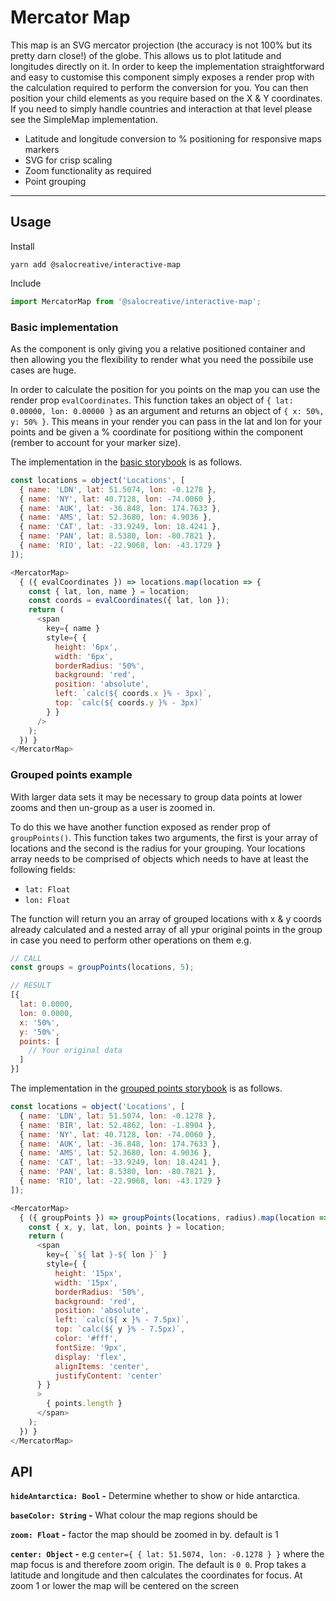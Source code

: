 # Mercator Map

This map is an SVG mercator projection (the accuracy is not 100% but its pretty darn close!) of the globe. This allows us to plot latitude and longitudes directly on it. In order to keep the implementation straightforward and easy to customise this component simply exposes a render prop with the calculation required to perform the conversion for you. You can then position your child elements as you require based on the X & Y coordinates. If you need to simply handle countries and interaction at that level please see the SimpleMap implementation.

- Latitude and longitude conversion to % positioning for responsive maps markers
- SVG for crisp scaling
- Zoom functionality as required
- Point grouping
-------

## Usage

Install
```
yarn add @salocreative/interactive-map
```

Include
```javascript
import MercatorMap from '@salocreative/interactive-map';
```

### Basic implementation

As the component is only giving you a relative positioned container and then allowing you the flexibility to render what you need the possibile use cases are huge.

In order to calculate the position for you points on the map you can use the render prop `evalCoordinates`. This function takes an object of `{ lat: 0.00000, lon: 0.00000 }` as an argument and returns an object of `{ x: 50%, y: 50% }`. This means in your render you can pass in the lat and lon for your points and be given a % coordinate for positiong within the component (rember to account for your marker size).

The implementation in the [basic storybook](https://salocreative.github.io/react-interactive-map/?selectedKind=Mercator%20Map&selectedStory=Basic) is as follows. 

```javascript
const locations = object('Locations', [
  { name: 'LDN', lat: 51.5074, lon: -0.1278 },
  { name: 'NY', lat: 40.7128, lon: -74.0060 },
  { name: 'AUK', lat: -36.848, lon: 174.7633 },
  { name: 'AMS', lat: 52.3680, lon: 4.9036 },
  { name: 'CAT', lat: -33.9249, lon: 18.4241 },
  { name: 'PAN', lat: 8.5380, lon: -80.7821 },
  { name: 'RIO', lat: -22.9068, lon: -43.1729 }
]);
```

```javascript
<MercatorMap>
  { ({ evalCoordinates }) => locations.map(location => {
    const { lat, lon, name } = location;
    const coords = evalCoordinates({ lat, lon });
    return (
      <span
        key={ name }
        style={ {
          height: '6px',
          width: '6px',
          borderRadius: '50%',
          background: 'red',
          position: 'absolute',
          left: `calc(${ coords.x }% - 3px)`,
          top: `calc(${ coords.y }% - 3px)`
        } }
      />
    );
  }) }
</MercatorMap>
```

### Grouped points example

With larger data sets it may be necessary to group data points at lower zooms and then un-group as a user is zoomed in. 

To do this we have another function exposed as render prop of `groupPoints()`. This function takes two arguments, the first is your array of locations and the second is the radius for your grouping. Your locations array needs to be comprised of objects which needs to have at least the following fields:

- `lat: Float`
- `lon: Float`

The function will return you an array of grouped locations with x & y coords already calculated and a nested array of all ypur original points in the group in case you need to perform other operations on them e.g.

```javascript
// CALL
const groups = groupPoints(locations, 5);

// RESULT
[{
  lat: 0.0000, 
  lon: 0.0000, 
  x: '50%', 
  y: '50%',
  points: [
    // Your original data
  ]
}]

```

The implementation in the [grouped points storybook](https://salocreative.github.io/react-interactive-map/?selectedKind=Mercator%20Map&selectedStory=Grouped%20points) is as follows. 

```javascript
const locations = object('Locations', [
  { name: 'LDN', lat: 51.5074, lon: -0.1278 },
  { name: 'BIR', lat: 52.4862, lon: -1.8904 },
  { name: 'NY', lat: 40.7128, lon: -74.0060 },
  { name: 'AUK', lat: -36.848, lon: 174.7633 },
  { name: 'AMS', lat: 52.3680, lon: 4.9036 },
  { name: 'CAT', lat: -33.9249, lon: 18.4241 },
  { name: 'PAN', lat: 8.5380, lon: -80.7821 },
  { name: 'RIO', lat: -22.9068, lon: -43.1729 }
]);
```

```javascript
<MercatorMap>
  { ({ groupPoints }) => groupPoints(locations, radius).map(location => {
    const { x, y, lat, lon, points } = location;
    return (
      <span
        key={ `${ lat }-${ lon }` }
        style={ {
          height: '15px',
          width: '15px',
          borderRadius: '50%',
          background: 'red',
          position: 'absolute',
          left: `calc(${ x }% - 7.5px)`,
          top: `calc(${ y }% - 7.5px)`,
          color: '#fff',
          fontSize: '9px',
          display: 'flex',
          alignItems: 'center',
          justifyContent: 'center'
      } }
      >
        { points.length }
      </span>
    );
  }) }
</MercatorMap>
```

## API

**`hideAntarctica: Bool` -** Determine whether to show or hide antarctica.

**`baseColor: String` -** What colour the map regions should be

**`zoom: Float` -** factor the map should be zoomed in by. default is 1

**`center: Object` -** e.g `center={ { lat: 51.5074, lon: -0.1278 } }` where the map focus is and therefore zoom origin. The default is `0 0`. Prop takes a latitude and longitude and then calculates the coordinates for focus. At zoom 1 or lower the map will be centered on the screen